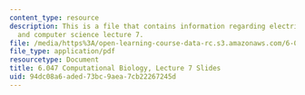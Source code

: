 ```yaml
---
content_type: resource
description: This is a file that contains information regarding electrical engineering
  and computer science lecture 7.
file: /media/https%3A/open-learning-course-data-rc.s3.amazonaws.com/6-047-computational-biology-fall-2015/94dc08a6aded73bc9aea7cb22267245d_MIT6_047F15_Lecture07.pdf
file_type: application/pdf
resourcetype: Document
title: 6.047 Computational Biology, Lecture 7 Slides
uid: 94dc08a6-aded-73bc-9aea-7cb22267245d
---
```

